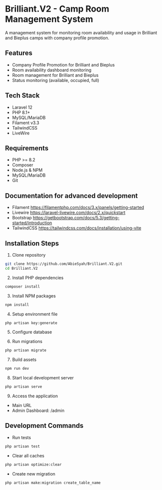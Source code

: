 # Brilliant.V2 - Camp Room Management System

A management system for monitoring room availability and usage in Brilliant and Bieplus camps with company profile promotion.

## Features
- Company Profile Promotion for Brilliant and Bieplus
- Room availability dashboard monitoring
- Room management for Brilliant and Bieplus
- Status monitoring (available, occupied, full)


## Tech Stack

- Laravel 12
- PHP 8.1+
- MySQL/MariaDB
- Filament v3.3
- TailwindCSS
- LiveWire

## Requirements

- PHP >= 8.2
- Composer
- Node.js & NPM
- MySQL/MariaDB
- Git

## Documentation for advanced development
- Filament https://filamentphp.com/docs/3.x/panels/getting-started
- Livewire https://laravel-livewire.com/docs/2.x/quickstart
- Bootstrap https://getbootstrap.com/docs/5.3/getting-started/introduction
- TailwindCSS https://tailwindcss.com/docs/installation/using-vite

## Installation Steps

1. Clone repository
```bash
git clone https://github.com/AbieSyah/Brilliant.V2.git
cd Brilliant.V2
```

2. Install PHP dependencies
```bash
composer install
```

3. Install NPM packages
```bash
npm install
```

4. Setup environment file
```bash
php artisan key:generate
```

5. Configure database 


6. Run migrations 
```bash
php artisan migrate
```

7. Build assets
```bash
npm run dev
```

8. Start local development server
```bash
php artisan serve
```

9. Access the application
- Main URL
- Admin Dashboard: /admin

## Development Commands

- Run tests
```bash
php artisan test
```

- Clear all caches
```bash
php artisan optimize:clear
```

- Create new migration
```bash
php artisan make:migration create_table_name
```